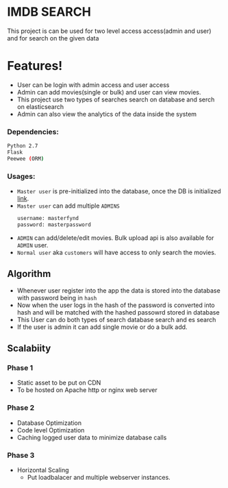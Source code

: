 # IMDB SEARCH


This project is can be used for two level access access(admin and user) and for search on the given data


# Features!

  - User can be login with admin access and user access
  - Admin can add movies(single or bulk) and user can view movies.
  - This project use two types of searches search on database and serch on elasticsearch
  - Admin can also view the analytics of the data inside the system

### Dependencies:
```sh 
Python 2.7
Flask
Peewee (ORM)
```


### Usages:
 - `Master user` is pre-initialized into the database, once the DB is initialized [link](http://google.com).
 - `Master user` can add multiple `ADMINS`
     ``` sh
     username: masterfynd
     password: masterpassword
     ```
 - `ADMIN` can add/delete/edit movies. Bulk upload api is also available for `ADMIN` user.
 - `Normal user` aka `customers` will have access to only search the movies.



## Algorithm
 
 - Whenever user register into the app the data is stored into the database with password being in `hash`
 - Now when the user logs in the hash of the password is converted into hash and will be matched with the hashed passowrd stored in database
 - This User can do both types of search database search and es search
 - If the user is admin it can add single movie or do a bulk add.
 
## Scalabiity

### Phase 1
- Static asset to be put on CDN
- To be hosted on Apache http or nginx web server

### Phase 2
- Database Optimization 
- Code level Optimization
- Caching logged user data to minimize database calls

### Phase 3
- Horizontal Scaling 
  - Put loadbalacer and multiple webserver instances.  





